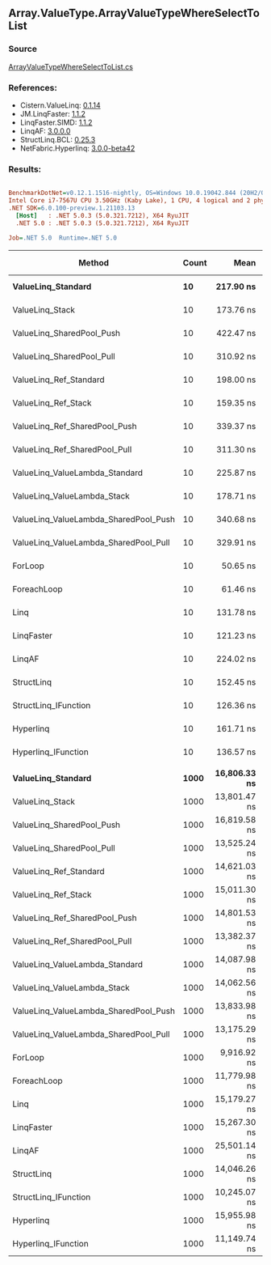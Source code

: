﻿## Array.ValueType.ArrayValueTypeWhereSelectToList

### Source
[ArrayValueTypeWhereSelectToList.cs](../LinqBenchmarks/Array/ValueType/ArrayValueTypeWhereSelectToList.cs)

### References:
- Cistern.ValueLinq: [0.1.14](https://www.nuget.org/packages/Cistern.ValueLinq/0.1.14)
- JM.LinqFaster: [1.1.2](https://www.nuget.org/packages/JM.LinqFaster/1.1.2)
- LinqFaster.SIMD: [1.1.2](https://www.nuget.org/packages/LinqFaster.SIMD/1.0.3)
- LinqAF: [3.0.0.0](https://www.nuget.org/packages/LinqAF/3.0.0.0)
- StructLinq.BCL: [0.25.3](https://www.nuget.org/packages/StructLinq.BCL/0.25.3)
- NetFabric.Hyperlinq: [3.0.0-beta42](https://www.nuget.org/packages/NetFabric.Hyperlinq/3.0.0-beta42)

### Results:
``` ini

BenchmarkDotNet=v0.12.1.1516-nightly, OS=Windows 10.0.19042.844 (20H2/October2020Update)
Intel Core i7-7567U CPU 3.50GHz (Kaby Lake), 1 CPU, 4 logical and 2 physical cores
.NET SDK=6.0.100-preview.1.21103.13
  [Host]   : .NET 5.0.3 (5.0.321.7212), X64 RyuJIT
  .NET 5.0 : .NET 5.0.3 (5.0.321.7212), X64 RyuJIT

Job=.NET 5.0  Runtime=.NET 5.0  

```
|                                Method | Count |         Mean |      Error |     StdDev | Ratio | RatioSD |   Gen 0 |   Gen 1 | Gen 2 | Allocated |
|-------------------------------------- |------ |-------------:|-----------:|-----------:|------:|--------:|--------:|--------:|------:|----------:|
|                    **ValueLinq_Standard** |    **10** |    **217.90 ns** |   **0.701 ns** |   **0.621 ns** |  **4.30** |    **0.05** |  **0.0880** |       **-** |     **-** |     **184 B** |
|                       ValueLinq_Stack |    10 |    173.76 ns |   0.793 ns |   0.703 ns |  3.43 |    0.04 |  0.0880 |       - |     - |     184 B |
|             ValueLinq_SharedPool_Push |    10 |    422.47 ns |   1.229 ns |   1.089 ns |  8.33 |    0.09 |  0.0877 |       - |     - |     184 B |
|             ValueLinq_SharedPool_Pull |    10 |    310.92 ns |   1.959 ns |   1.636 ns |  6.13 |    0.07 |  0.0877 |       - |     - |     184 B |
|                ValueLinq_Ref_Standard |    10 |    198.00 ns |   0.522 ns |   0.463 ns |  3.91 |    0.04 |  0.0880 |       - |     - |     184 B |
|                   ValueLinq_Ref_Stack |    10 |    159.35 ns |   0.611 ns |   0.542 ns |  3.14 |    0.03 |  0.0880 |       - |     - |     184 B |
|         ValueLinq_Ref_SharedPool_Push |    10 |    339.37 ns |   0.774 ns |   0.724 ns |  6.70 |    0.07 |  0.0877 |       - |     - |     184 B |
|         ValueLinq_Ref_SharedPool_Pull |    10 |    311.30 ns |   1.578 ns |   1.476 ns |  6.15 |    0.07 |  0.0877 |       - |     - |     184 B |
|        ValueLinq_ValueLambda_Standard |    10 |    225.87 ns |   0.620 ns |   0.550 ns |  4.46 |    0.05 |  0.0877 |       - |     - |     184 B |
|           ValueLinq_ValueLambda_Stack |    10 |    178.71 ns |   1.088 ns |   0.965 ns |  3.53 |    0.05 |  0.0880 |       - |     - |     184 B |
| ValueLinq_ValueLambda_SharedPool_Push |    10 |    340.68 ns |   1.065 ns |   0.889 ns |  6.72 |    0.08 |  0.0877 |       - |     - |     184 B |
| ValueLinq_ValueLambda_SharedPool_Pull |    10 |    329.91 ns |   0.973 ns |   0.910 ns |  6.51 |    0.07 |  0.0877 |       - |     - |     184 B |
|                               ForLoop |    10 |     50.65 ns |   0.558 ns |   0.522 ns |  1.00 |    0.00 |  0.1492 |       - |     - |     312 B |
|                           ForeachLoop |    10 |     61.46 ns |   1.089 ns |   0.909 ns |  1.21 |    0.02 |  0.1491 |       - |     - |     312 B |
|                                  Linq |    10 |    131.78 ns |   1.090 ns |   0.967 ns |  2.60 |    0.04 |  0.2525 |       - |     - |     528 B |
|                            LinqFaster |    10 |    121.23 ns |   0.840 ns |   0.745 ns |  2.39 |    0.03 |  0.4780 |       - |     - |   1,000 B |
|                                LinqAF |    10 |    224.02 ns |   4.150 ns |   4.075 ns |  4.42 |    0.09 |  0.1490 |       - |     - |     312 B |
|                            StructLinq |    10 |    152.45 ns |   0.770 ns |   0.643 ns |  3.01 |    0.04 |  0.1338 |       - |     - |     280 B |
|                  StructLinq_IFunction |    10 |    126.36 ns |   0.497 ns |   0.465 ns |  2.49 |    0.03 |  0.0880 |       - |     - |     184 B |
|                             Hyperlinq |    10 |    161.71 ns |   0.977 ns |   0.816 ns |  3.19 |    0.03 |  0.0880 |       - |     - |     184 B |
|                   Hyperlinq_IFunction |    10 |    136.57 ns |   1.201 ns |   1.064 ns |  2.69 |    0.04 |  0.0880 |       - |     - |     184 B |
|                                       |       |              |            |            |       |         |         |         |       |           |
|                    **ValueLinq_Standard** |  **1000** | **16,806.33 ns** | **154.271 ns** | **144.306 ns** |  **1.69** |    **0.01** | **31.2195** |       **-** |     **-** |  **65,504 B** |
|                       ValueLinq_Stack |  1000 | 13,801.47 ns |  88.309 ns |  78.284 ns |  1.39 |    0.01 | 30.2887 |       - |     - |  64,112 B |
|             ValueLinq_SharedPool_Push |  1000 | 16,819.58 ns | 198.641 ns | 185.809 ns |  1.70 |    0.02 | 15.3809 |       - |     - |  32,248 B |
|             ValueLinq_SharedPool_Pull |  1000 | 13,525.24 ns |  54.041 ns |  47.906 ns |  1.36 |    0.01 | 15.3809 |       - |     - |  32,248 B |
|                ValueLinq_Ref_Standard |  1000 | 14,621.03 ns |  40.115 ns |  33.498 ns |  1.47 |    0.01 | 31.2347 |       - |     - |  65,504 B |
|                   ValueLinq_Ref_Stack |  1000 | 15,011.30 ns |  69.114 ns |  53.960 ns |  1.51 |    0.01 | 30.2887 |       - |     - |  64,112 B |
|         ValueLinq_Ref_SharedPool_Push |  1000 | 14,801.53 ns |  66.825 ns |  59.239 ns |  1.49 |    0.01 | 15.3809 |       - |     - |  32,248 B |
|         ValueLinq_Ref_SharedPool_Pull |  1000 | 13,382.37 ns |  79.255 ns |  74.135 ns |  1.35 |    0.01 | 15.3809 |       - |     - |  32,248 B |
|        ValueLinq_ValueLambda_Standard |  1000 | 14,087.98 ns |  95.039 ns |  84.250 ns |  1.42 |    0.01 | 31.2347 |       - |     - |  65,504 B |
|           ValueLinq_ValueLambda_Stack |  1000 | 14,062.56 ns | 113.794 ns | 106.443 ns |  1.42 |    0.01 | 30.2887 |       - |     - |  64,112 B |
| ValueLinq_ValueLambda_SharedPool_Push |  1000 | 13,833.98 ns |  79.945 ns |  70.869 ns |  1.40 |    0.01 | 15.3809 |       - |     - |  32,248 B |
| ValueLinq_ValueLambda_SharedPool_Pull |  1000 | 13,175.29 ns |  99.473 ns |  93.047 ns |  1.33 |    0.01 | 15.3809 |       - |     - |  32,248 B |
|                               ForLoop |  1000 |  9,916.92 ns |  56.236 ns |  52.603 ns |  1.00 |    0.00 | 31.2347 |       - |     - |  65,504 B |
|                           ForeachLoop |  1000 | 11,779.98 ns |  81.623 ns |  72.356 ns |  1.19 |    0.01 | 31.2347 |       - |     - |  65,504 B |
|                                  Linq |  1000 | 15,179.27 ns |  60.617 ns |  50.618 ns |  1.53 |    0.01 | 31.2347 |       - |     - |  65,720 B |
|                            LinqFaster |  1000 | 15,267.30 ns |  90.788 ns |  84.923 ns |  1.54 |    0.01 | 58.3801 | 14.5874 |     - | 128,488 B |
|                                LinqAF |  1000 | 25,501.14 ns | 377.644 ns | 353.249 ns |  2.57 |    0.04 | 31.2195 |       - |     - |  65,504 B |
|                            StructLinq |  1000 | 14,046.26 ns | 115.777 ns | 108.297 ns |  1.42 |    0.01 | 15.3809 |       - |     - |  32,344 B |
|                  StructLinq_IFunction |  1000 | 10,245.07 ns |  49.030 ns |  40.942 ns |  1.03 |    0.01 | 15.3809 |       - |     - |  32,248 B |
|                             Hyperlinq |  1000 | 15,955.98 ns | 175.826 ns | 155.865 ns |  1.61 |    0.02 | 15.3809 |       - |     - |  32,248 B |
|                   Hyperlinq_IFunction |  1000 | 11,149.74 ns |  89.184 ns |  79.060 ns |  1.12 |    0.01 | 15.3809 |       - |     - |  32,248 B |

